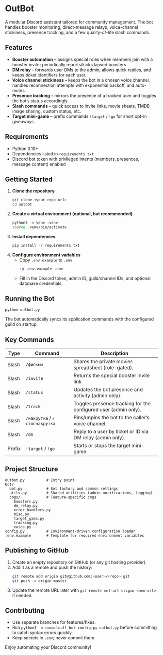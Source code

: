 # OutBot

A modular Discord assistant tailored for community management. The bot handles booster monitoring, direct-message relays, voice-channel stickiness, presence tracking, and a few quality-of-life slash commands.

## Features
- **Booster automation** – assigns special roles when members join with a booster invite; periodically reports/kicks lapsed boosters.
- **DM relay** – forwards user DMs to the admin, allows quick replies, and keeps ticket identifiers for each user.
- **Voice channel stickiness** – keeps the bot in a chosen voice channel, handles reconnection attempts with exponential backoff, and auto-mutes.
- **Presence tracking** – mirrors the presence of a tracked user and toggles the bot’s status accordingly.
- **Slash commands** – quick access to invite links, movie sheets, TMDB image sharing, custom status, etc.
- **Target mini-game** – prefix commands `!target` / `!go` for short opt-in giveaways.

## Requirements
- Python 3.10+
- Dependencies listed in `requirements.txt`
- Discord bot token with privileged intents (members, presences, message content) enabled

## Getting Started
1. **Clone the repository**
   ```bash
   git clone <your-repo-url>
   cd outbot
   ```
2. **Create a virtual environment (optional, but recommended)**
   ```bash
   python3 -m venv .venv
   source .venv/bin/activate
   ```
3. **Install dependencies**
   ```bash
   pip install -r requirements.txt
   ```
4. **Configure environment variables**
   - Copy `.env.example` to `.env`
     ```bash
     cp .env.example .env
     ```
   - Fill in the Discord token, admin ID, guild/channel IDs, and optional database credentials.

## Running the Bot
```bash
python outbot.py
```
The bot automatically syncs its application commands with the configured guild on startup.

## Key Commands
| Type | Command | Description |
| --- | --- | --- |
| Slash | `/фильмы` | Shares the private movies spreadsheet (role-gated). |
| Slash | `/invite` | Returns the special booster invite link. |
| Slash | `/status` | Updates the bot presence and activity (admin only). |
| Slash | `/track` | Toggles presence tracking for the configured user (admin only). |
| Slash | `/накрутка` / `/стопнакрутка` | Pins/unpins the bot to the caller’s voice channel. |
| Slash | `/dm` | Reply to a user by ticket or ID via DM relay (admin only). |
| Prefix | `!target` / `!go` | Starts or stops the target mini-game. |

## Project Structure
```
outbot.py          # Entry point
bot/
  bot.py           # Bot factory and common settings
  utils.py         # Shared utilities (admin notifications, logging)
  cogs/            # Feature-specific cogs
    boosters.py
    dm_relay.py
    error_handlers.py
    misc.py
    target_game.py
    tracking.py
    voice.py
config.py          # Environment-driven configuration loader
.env.example       # Template for required environment variables
```

## Publishing to GitHub
1. Create an empty repository on GitHub (or any git hosting provider).
2. Add it as a remote and push the history:
   ```bash
   git remote add origin git@github.com:<user>/<repo>.git
   git push -u origin master
   ```
3. Update the remote URL later with `git remote set-url origin <new-url>` if needed.

## Contributing
- Use separate branches for features/fixes.
- Run `python3 -m compileall bot config.py outbot.py` before committing to catch syntax errors quickly.
- Keep secrets in `.env`; never commit them.

Enjoy automating your Discord community!
